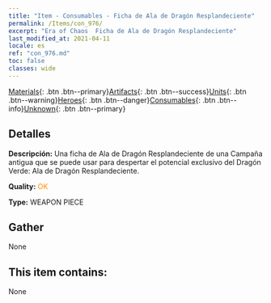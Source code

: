 ```yaml
---
title: "Item - Consumables - Ficha de Ala de Dragón Resplandeciente"
permalink: /Items/con_976/
excerpt: "Era of Chaos  Ficha de Ala de Dragón Resplandeciente"
last_modified_at: 2021-04-11
locale: es
ref: "con_976.md"
toc: false
classes: wide
---
```

 [Materials](/es/Items/){: .btn .btn--primary}[Artifacts](/es/Items/Artifacts/){: .btn .btn--success}[Units](/es/Items/Units/){: .btn .btn--warning}[Heroes](/es/Items/Heroes/){: .btn .btn--danger}[Consumables](/es/Items/Consumables/){: .btn .btn--info}[Unknown](/es/Items/Unknown/){: .btn .btn--primary}

## Detalles
 **Descripción:** Una ficha de Ala de Dragón Resplandeciente de una Campaña antigua que se puede usar para despertar el potencial exclusivo del Dragón Verde: Ala de Dragón Resplandeciente.

 **Quality:** <span style="color: #FF8C00">OK</span>

 **Type:** WEAPON PIECE

## Gather

  None

## This item contains:

  None


